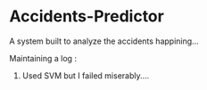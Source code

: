 # Accidents-Predictor

A system built to analyze the accidents happining...

Maintaining a log :

1) Used SVM but I failed miserably....